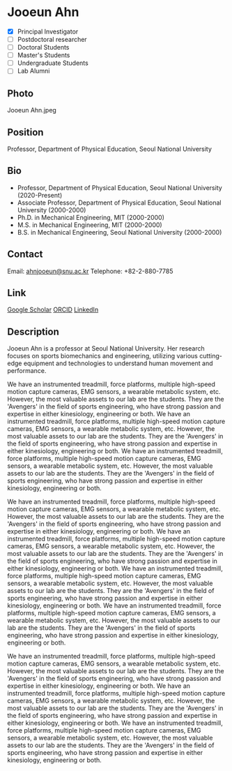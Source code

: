 # Jooeun Ahn

- [x] Principal Investigator
- [ ] Postdoctoral researcher
- [ ] Doctoral Students
- [ ] Master's Students
- [ ] Undergraduate Students
- [ ] Lab Alumni

## Photo

Jooeun Ahn.jpeg

## Position

Professor, Department of Physical Education, Seoul National University

## Bio

- Professor, Department of Physical Education, Seoul National University (2020-Present)
- Associate Professor, Department of Physical Education, Seoul National University (2000-2000)
- Ph.D. in Mechanical Engineering, MIT (2000-2000)
- M.S. in Mechanical Engineering, MIT (2000-2000)
- B.S. in Mechanical Engineering, Seoul National University (2000-2000)

## Contact

Email: ahnjooeun@snu.ac.kr
Telephone: +82-2-880-7785

## Link

[Google Scholar](https://scholar.google.com/citations?user=0000-0000-0000-0000&hl=en)
[ORCID](https://orcid.org/0000-0000-0000-0000)
[LinkedIn](https://www.linkedin.com/in/jooeun-ahn-0000000000)

## Description

Jooeun Ahn is a professor at Seoul National University. Her research focuses on sports biomechanics and engineering, utilizing various cutting-edge equipment and technologies to understand human movement and performance.

We have an instrumented treadmill, force platforms, multiple high-speed motion capture cameras, EMG sensors, a wearable metabolic system, etc. However, the most valuable assets to our lab are the students. They are the 'Avengers' in the field of sports engineering, who have strong passion and expertise in either kinesiology, engineering or both. We have an instrumented treadmill, force platforms, multiple high-speed motion capture cameras, EMG sensors, a wearable metabolic system, etc. However, the most valuable assets to our lab are the students. They are the 'Avengers' in the field of sports engineering, who have strong passion and expertise in either kinesiology, engineering or both. We have an instrumented treadmill, force platforms, multiple high-speed motion capture cameras, EMG sensors, a wearable metabolic system, etc. However, the most valuable assets to our lab are the students. They are the 'Avengers' in the field of sports engineering, who have strong passion and expertise in either kinesiology, engineering or both.

We have an instrumented treadmill, force platforms, multiple high-speed motion capture cameras, EMG sensors, a wearable metabolic system, etc. However, the most valuable assets to our lab are the students. They are the 'Avengers' in the field of sports engineering, who have strong passion and expertise in either kinesiology, engineering or both. We have an instrumented treadmill, force platforms, multiple high-speed motion capture cameras, EMG sensors, a wearable metabolic system, etc. However, the most valuable assets to our lab are the students. They are the 'Avengers' in the field of sports engineering, who have strong passion and expertise in either kinesiology, engineering or both. We have an instrumented treadmill, force platforms, multiple high-speed motion capture cameras, EMG sensors, a wearable metabolic system, etc. However, the most valuable assets to our lab are the students. They are the 'Avengers' in the field of sports engineering, who have strong passion and expertise in either kinesiology, engineering or both. We have an instrumented treadmill, force platforms, multiple high-speed motion capture cameras, EMG sensors, a wearable metabolic system, etc. However, the most valuable assets to our lab are the students. They are the 'Avengers' in the field of sports engineering, who have strong passion and expertise in either kinesiology, engineering or both.

We have an instrumented treadmill, force platforms, multiple high-speed motion capture cameras, EMG sensors, a wearable metabolic system, etc. However, the most valuable assets to our lab are the students. They are the 'Avengers' in the field of sports engineering, who have strong passion and expertise in either kinesiology, engineering or both. We have an instrumented treadmill, force platforms, multiple high-speed motion capture cameras, EMG sensors, a wearable metabolic system, etc. However, the most valuable assets to our lab are the students. They are the 'Avengers' in the field of sports engineering, who have strong passion and expertise in either kinesiology, engineering or both. We have an instrumented treadmill, force platforms, multiple high-speed motion capture cameras, EMG sensors, a wearable metabolic system, etc. However, the most valuable assets to our lab are the students. They are the 'Avengers' in the field of sports engineering, who have strong passion and expertise in either kinesiology, engineering or both.
